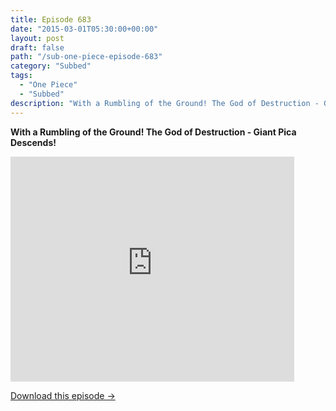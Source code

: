 ```yaml
---
title: Episode 683
date: "2015-03-01T05:30:00+00:00"
layout: post
draft: false
path: "/sub-one-piece-episode-683"
category: "Subbed"
tags:
  - "One Piece"
  - "Subbed"
description: "With a Rumbling of the Ground! The God of Destruction - Giant Pica Descends!"
---
```


**With a Rumbling of the Ground! The God of Destruction - Giant Pica Descends!**

<iframe width="640" height="360" src="https://www.rapidvideo.com/e/G6FRPGC948" frameborder="0" marginwidth=0 marginheight=0 scrolling=no allowfullscreen style="max-width:90%;"></iframe>

<a href="http://ouo.io/qs/eCodkFEQ?s=https://www.rapidvideo.com/d/G6FRPGC948" class="styled_a">Download this episode →</a>

